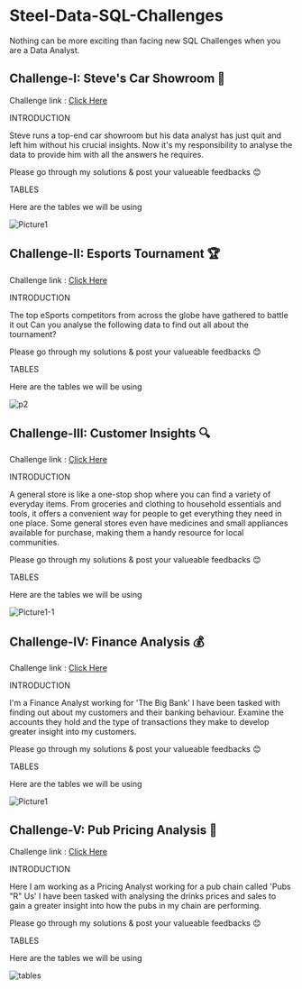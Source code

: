 # Steel-Data-SQL-Challenges
Nothing can be more exciting than facing new SQL Challenges when you are a Data Analyst.

## Challenge-I: Steve's Car Showroom 🚗
Challenge link : [Click Here](https://mattsteel87.wixsite.com/datacoach/blank-page-1)


INTRODUCTION

Steve runs a top-end car showroom but his data analyst has just quit and left him without his crucial insights.
Now it's my responsibility to analyse the  data to provide him with all the answers he requires.

Please go through my solutions & post your valueable feedbacks 😊

TABLES

Here are the tables we will be using

![Picture1](https://github.com/SrabanaBaidya/Steel-Data-SQL-Challenges/assets/153310253/e1a365aa-e6a1-4537-8d4e-b36a5563cc0f)



## Challenge-II: Esports Tournament 🏆
Challenge link : [Click Here](https://mattsteel87.wixsite.com/datacoach/steve-s-car-showroom-copy)

INTRODUCTION

The top eSports competitors from across the globe have gathered to battle it out
Can you analyse the following data to find out all about the tournament?

Please go through my solutions & post your valueable feedbacks 😊

TABLES

Here are the tables we will be using

![p2](https://github.com/SrabanaBaidya/Steel-Data-SQL-Challenges/assets/153310253/cb3cb780-041a-409d-9b2e-062eb9eef856)



## Challenge-III: Customer Insights 🔍
Challenge link : [Click Here](https://mattsteel87.wixsite.com/datacoach/esports-tournament-copy)

INTRODUCTION

A general store is like a one-stop shop where you can find a variety of everyday items. From groceries and clothing to household essentials and tools, it offers a convenient way for people to get everything they need in one place. Some general stores even have medicines and small appliances available for purchase, making them a handy resource for local communities.

Please go through my solutions & post your valueable feedbacks 😊

TABLES

Here are the tables we will be using

![Picture1-1](https://github.com/SrabanaBaidya/Steel-Data-SQL-Challenges/assets/153310253/f51af4fd-2b14-4ea0-a509-5a300f2883d7)


## Challenge-IV: Finance Analysis 💰
Challenge link : [Click Here](https://mattsteel87.wixsite.com/datacoach/customer-insights-copy)


INTRODUCTION

I'm a Finance Analyst working for 'The Big Bank'
I have been tasked with finding out about my customers and their banking behaviour. Examine the accounts they hold and the type of transactions they make to develop greater insight into my customers.

Please go through my solutions & post your valueable feedbacks 😊

TABLES

Here are the tables we will be using

![Picture1](https://github.com/SrabanaBaidya/Steel-Data-SQL-Challenges/assets/153310253/6e06c131-e25b-47ac-b8a3-162ecd0a3351)


## Challenge-V: Pub Pricing Analysis 🍷

Challenge link : [Click Here](https://mattsteel87.wixsite.com/datacoach/finance-analysis-copy)


INTRODUCTION

Here I am working as a Pricing Analyst working for a pub chain called 'Pubs "R" Us'
I have been tasked with analysing the drinks prices and sales to gain a greater insight into how the pubs in my chain are performing.

Please go through my solutions & post your valueable feedbacks 😊

TABLES

Here are the tables we will be using

![tables](https://github.com/SrabanaBaidya/Steel-Data-SQL-Challenges/assets/153310253/6f2b0120-cbfd-466a-92a7-b99fef058576)
